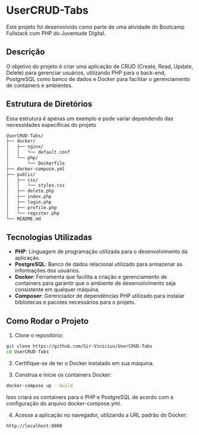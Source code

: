 # UserCRUD-Tabs

Este projeto foi desenvolvido como parte de uma atividade do Bootcamp Fullstack com PHP do Juventude Digital.

## Descrição

O objetivo do projeto é criar uma aplicação de CRUD (Create, Read, Update, Delete) para gerenciar usuários, utilizando PHP para o back-end, PostgreSQL como banco de dados e Docker para facilitar o gerenciamento de containers e ambientes.

## Estrutura de Diretórios

Essa estrutura é apenas um exemplo e pode variar dependendo das necessidades específicas do projeto

```bash
UserCRUD-Tabs/
├── docker/
│   ├── nginx/
│   │   └── default.conf
│   └── php/
│       └── Dockerfile
├── docker-compose.yml
├── public/
│   ├── css/
│   │   └── styles.css
│   ├── delete.php
│   ├── index.php
│   ├── login.php
│   ├── profile.php
│   └── register.php
└── README.md
```

## Tecnologias Utilizadas

- **PHP**: Linguagem de programação utilizada para o desenvolvimento da aplicação.
- **PostgreSQL**: Banco de dados relacional utilizado para armazenar as informações dos usuários.
- **Docker**: Ferramenta que facilita a criação e gerenciamento de containers para garantir que o ambiente de desenvolvimento seja consistente em qualquer máquina.
- **Composer**: Gerenciador de dependências PHP utilizado para instalar bibliotecas e pacotes necessários para o projeto.

## Como Rodar o Projeto

1. Clone o repositório:

```bash
git clone https://github.com/Sir-Vinicius/UserCRUD-Tabs
cd UserCRUD-Tabs
```

2. Certifique-se de ter o Docker instalado em sua máquina.

3. Construa e inicie os containers Docker:

```bash
docker-compose up --build
```

Isso criará os containers para o PHP e PostgreSQL de acordo com a configuração do arquivo docker-compose.yml.

4. Acesse a aplicação no navegador, utilizando a URL padrão do Docker:

```bash
http://localhost:8000
```